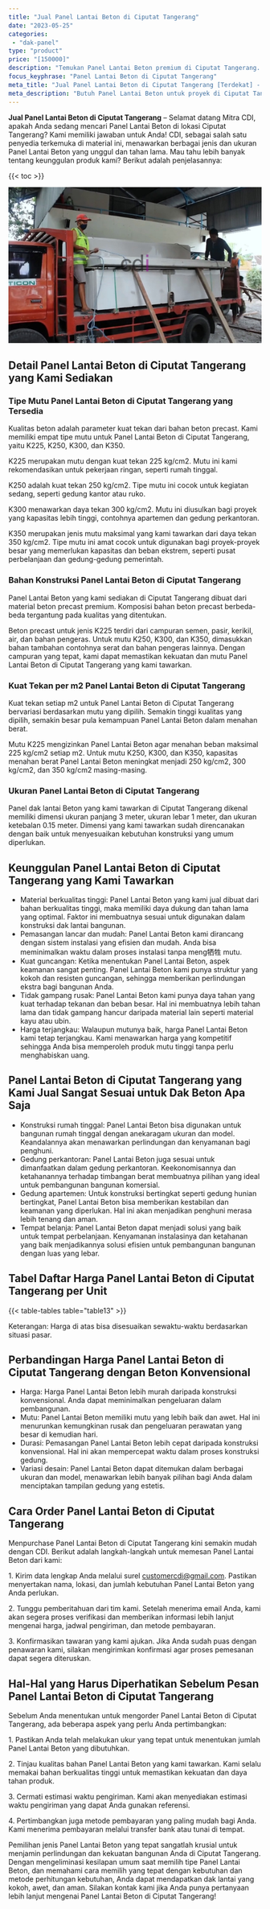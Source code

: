 ```yaml
---
title: "Jual Panel Lantai Beton di Ciputat Tangerang"
date: "2023-05-25"
categories:
 - "dak-panel"
type: "product"
price: "[150000]"
description: "Temukan Panel Lantai Beton premium di Ciputat Tangerang. Panel Lantai Beton dirancang untuk kebutuhan konstruksi modern dengan performa prima. Hubungi kami sekarang."
focus_keyphrase: "Panel Lantai Beton di Ciputat Tangerang"
meta_title: "Jual Panel Lantai Beton di Ciputat Tangerang [Terdekat] - CDI"
meta_description: "Butuh Panel Lantai Beton untuk proyek di Ciputat Tangerang?. Tersedia Panel Lantai Beton premium untuk pembangunan. Penawaran spesial hanya di sini."
---
```


**Jual Panel Lantai Beton di Ciputat Tangerang** – Selamat datang Mitra CDI, apakah Anda sedang mencari Panel Lantai Beton di lokasi Ciputat Tangerang? Kami memiliki jawaban untuk Anda! CDI, sebagai salah satu penyedia terkemuka di material ini, menawarkan berbagai jenis dan ukuran Panel Lantai Beton yang unggul dan tahan lama. Mau tahu lebih banyak tentang keunggulan produk kami? Berikut adalah penjelasannya:

{{< toc >}}

![Jual Panel Lantai Beton di Ciputat Tangerang](/images/dak-panel/dak-panel-26.jpg)

## Detail Panel Lantai Beton di Ciputat Tangerang yang Kami Sediakan

### Tipe Mutu Panel Lantai Beton di Ciputat Tangerang yang Tersedia

Kualitas beton adalah parameter kuat tekan dari bahan beton precast. Kami memiliki empat tipe mutu untuk Panel Lantai Beton di Ciputat Tangerang, yaitu K225, K250, K300, dan K350.

K225 merupakan mutu dengan kuat tekan 225 kg/cm2. Mutu ini kami rekomendasikan untuk pekerjaan ringan, seperti rumah tinggal.

K250 adalah kuat tekan 250 kg/cm2. Tipe mutu ini cocok untuk kegiatan sedang, seperti gedung kantor atau ruko.

K300 menawarkan daya tekan 300 kg/cm2. Mutu ini diusulkan bagi proyek yang kapasitas lebih tinggi, contohnya apartemen dan gedung perkantoran.

K350 merupakan jenis mutu maksimal yang kami tawarkan dari daya tekan 350 kg/cm2. Tipe mutu ini amat cocok untuk digunakan bagi proyek-proyek besar yang memerlukan kapasitas dan beban ekstrem, seperti pusat perbelanjaan dan gedung-gedung pemerintah.

### Bahan Konstruksi Panel Lantai Beton di Ciputat Tangerang

Panel Lantai Beton yang kami sediakan di Ciputat Tangerang dibuat dari material beton precast premium. Komposisi bahan beton precast berbeda-beda tergantung pada kualitas yang ditentukan.

Beton precast untuk jenis K225 terdiri dari campuran semen, pasir, kerikil, air, dan bahan pengeras. Untuk mutu K250, K300, dan K350, dimasukkan bahan tambahan contohnya serat dan bahan pengeras lainnya. Dengan campuran yang tepat, kami dapat memastikan kekuatan dan mutu Panel Lantai Beton di Ciputat Tangerang yang kami tawarkan.

### Kuat Tekan per m2 Panel Lantai Beton di Ciputat Tangerang

Kuat tekan setiap m2 untuk Panel Lantai Beton di Ciputat Tangerang bervariasi berdasarkan mutu yang dipilih. Semakin tinggi kualitas yang dipilih, semakin besar pula kemampuan Panel Lantai Beton dalam menahan berat.

Mutu K225 mengizinkan Panel Lantai Beton agar menahan beban maksimal 225 kg/cm2 setiap m2. Untuk mutu K250, K300, dan K350, kapasitas menahan berat Panel Lantai Beton meningkat menjadi 250 kg/cm2, 300 kg/cm2, dan 350 kg/cm2 masing-masing.

### Ukuran Panel Lantai Beton di Ciputat Tangerang

Panel dak lantai Beton yang kami tawarkan di Ciputat Tangerang dikenal memiliki dimensi ukuran panjang 3 meter, ukuran lebar 1 meter, dan ukuran ketebalan 0.15 meter. Dimensi yang kami tawarkan sudah direncanakan dengan baik untuk menyesuaikan kebutuhan konstruksi yang umum diperlukan.

## Keunggulan Panel Lantai Beton di Ciputat Tangerang yang Kami Tawarkan

*   Material berkualitas tinggi: Panel Lantai Beton yang kami jual dibuat dari bahan berkualitas tinggi, maka memiliki daya dukung dan tahan lama yang optimal. Faktor ini membuatnya sesuai untuk digunakan dalam konstruksi dak lantai bangunan.
*   Pemasangan lancar dan mudah: Panel Lantai Beton kami dirancang dengan sistem instalasi yang efisien dan mudah. Anda bisa meminimalkan waktu dalam proses instalasi tanpa meng牺牲 mutu.
*   Kuat guncangan: Ketika menentukan Panel Lantai Beton, aspek keamanan sangat penting. Panel Lantai Beton kami punya struktur yang kokoh dan resisten guncangan, sehingga memberikan perlindungan ekstra bagi bangunan Anda.
*   Tidak gampang rusak: Panel Lantai Beton kami punya daya tahan yang kuat terhadap tekanan dan beban besar. Hal ini membuatnya lebih tahan lama dan tidak gampang hancur daripada material lain seperti material kayu atau ubin.
*   Harga terjangkau: Walaupun mutunya baik, harga Panel Lantai Beton kami tetap terjangkau. Kami menawarkan harga yang kompetitif sehingga Anda bisa memperoleh produk mutu tinggi tanpa perlu menghabiskan uang.

## Panel Lantai Beton di Ciputat Tangerang yang Kami Jual Sangat Sesuai untuk Dak Beton Apa Saja

*   Konstruksi rumah tinggal: Panel Lantai Beton bisa digunakan untuk bangunan rumah tinggal dengan anekaragam ukuran dan model. Keandalannya akan menawarkan perlindungan dan kenyamanan bagi penghuni.
*   Gedung perkantoran: Panel Lantai Beton juga sesuai untuk dimanfaatkan dalam gedung perkantoran. Keekonomisannya dan ketahanannya terhadap timbangan berat membuatnya pilihan yang ideal untuk pembangunan bangunan komersial.
*   Gedung apartemen: Untuk konstruksi bertingkat seperti gedung hunian bertingkat, Panel Lantai Beton bisa memberikan kestabilan dan keamanan yang diperlukan. Hal ini akan menjadikan penghuni merasa lebih tenang dan aman.
*   Tempat belanja: Panel Lantai Beton dapat menjadi solusi yang baik untuk tempat perbelanjaan. Kenyamanan instalasinya dan ketahanan yang baik menjadikannya solusi efisien untuk pembangunan bangunan dengan luas yang lebar.

## Tabel Daftar Harga Panel Lantai Beton di Ciputat Tangerang per Unit

{{< table-tables table="table13" >}}

Keterangan: Harga di atas bisa disesuaikan sewaktu-waktu berdasarkan situasi pasar.

## Perbandingan Harga Panel Lantai Beton di Ciputat Tangerang dengan Beton Konvensional

*   Harga: Harga Panel Lantai Beton lebih murah daripada konstruksi konvensional. Anda dapat meminimalkan pengeluaran dalam pembangunan.
*   Mutu: Panel Lantai Beton memiliki mutu yang lebih baik dan awet. Hal ini menurunkan kemungkinan rusak dan pengeluaran perawatan yang besar di kemudian hari.
*   Durasi: Pemasangan Panel Lantai Beton lebih cepat daripada konstruksi konvensional. Hal ini akan mempercepat waktu dalam proses konstruksi gedung.
*   Variasi desain: Panel Lantai Beton dapat ditemukan dalam berbagai ukuran dan model, menawarkan lebih banyak pilihan bagi Anda dalam menciptakan tampilan gedung yang estetis.

## Cara Order Panel Lantai Beton di Ciputat Tangerang

Menpurchase Panel Lantai Beton di Ciputat Tangerang kini semakin mudah dengan CDI. Berikut adalah langkah-langkah untuk memesan Panel Lantai Beton dari kami:

1\.  Kirim data lengkap Anda melalui surel customercdi@gmail.com. Pastikan menyertakan nama, lokasi, dan jumlah kebutuhan Panel Lantai Beton yang Anda perlukan.

2\.  Tunggu pemberitahuan dari tim kami. Setelah menerima email Anda, kami akan segera proses verifikasi dan memberikan informasi lebih lanjut mengenai harga, jadwal pengiriman, dan metode pembayaran.

3\.  Konfirmasikan tawaran yang kami ajukan. Jika Anda sudah puas dengan penawaran kami, silakan mengirimkan konfirmasi agar proses pemesanan dapat segera diteruskan.

## Hal-Hal yang Harus Diperhatikan Sebelum Pesan Panel Lantai Beton di Ciputat Tangerang

Sebelum Anda menentukan untuk mengorder Panel Lantai Beton di Ciputat Tangerang, ada beberapa aspek yang perlu Anda pertimbangkan:

1\.  Pastikan Anda telah melakukan ukur yang tepat untuk menentukan jumlah Panel Lantai Beton yang dibutuhkan.

2\.  Tinjau kualitas bahan Panel Lantai Beton yang kami tawarkan. Kami selalu memakai bahan berkualitas tinggi untuk memastikan kekuatan dan daya tahan produk.

3\.  Cermati estimasi waktu pengiriman. Kami akan menyediakan estimasi waktu pengiriman yang dapat Anda gunakan referensi.

4\.  Pertimbangkan juga metode pembayaran yang paling mudah bagi Anda. Kami menerima pembayaran melalui transfer bank atau tunai di tempat.

Pemilihan jenis Panel Lantai Beton yang tepat sangatlah krusial untuk menjamin perlindungan dan kekuatan bangunan Anda di Ciputat Tangerang. Dengan mengeliminasi kesilapan umum saat memilih tipe Panel Lantai Beton, dan memahami cara memilih yang tepat dengan kebutuhan dan metode perhitungan kebutuhan, Anda dapat mendapatkan dak lantai yang kokoh, awet, dan aman. Silakan kontak kami jika Anda punya pertanyaan lebih lanjut mengenai Panel Lantai Beton di Ciputat Tangerang!